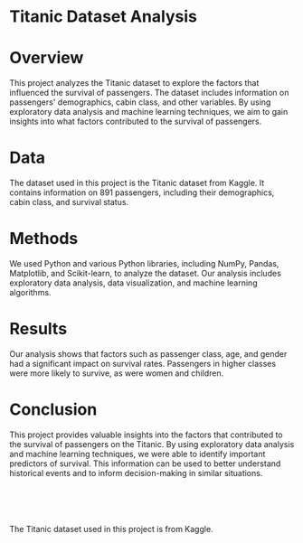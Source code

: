 # Titanic Dataset Analysis

# Overview

This project analyzes the Titanic dataset to explore the factors that influenced the survival of passengers. The dataset includes information on passengers' demographics, cabin class, and other variables. By using exploratory data analysis and machine learning techniques, we aim to gain insights into what factors contributed to the survival of passengers.

# Data

The dataset used in this project is the Titanic dataset from Kaggle. It contains information on 891 passengers, including their demographics, cabin class, and survival status.

# Methods

We used Python and various Python libraries, including NumPy, Pandas, Matplotlib, and Scikit-learn, to analyze the dataset. Our analysis includes exploratory data analysis, data visualization, and machine learning algorithms.

# Results

Our analysis shows that factors such as passenger class, age, and gender had a significant impact on survival rates. Passengers in higher classes were more likely to survive, as were women and children.

# Conclusion

This project provides valuable insights into the factors that contributed to the survival of passengers on the Titanic. By using exploratory data analysis and machine learning techniques, we were able to identify important predictors of survival. This information can be used to better understand historical events and to inform decision-making in similar situations.

<br><br><br><br>
The Titanic dataset used in this project is from Kaggle. 
